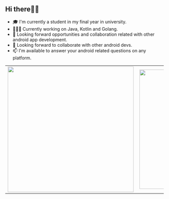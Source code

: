 ## Hi there👋🏾

- 🎓 I'm currently a student in my final year in university.
- 👨🏾‍💻 Currently working on Java, Kotlin and Golang.
- 🌱 Looking forward opportunities and collaboration related with other android app development.
- 🌱 Looking forward to collaborate with other android devs.
- 📫 I'm available to answer your android related questions on any platform.


<center>
  <table>
  <tr>
      <td><img width="400px" align="left" src="https://github-readme-stats.vercel.app/api?username=victorkabata&count_private=true&show_icons=true&theme=dark&layout=compact" /></td>
      <td><img width="380px" align="left" src="https://github-readme-stats.vercel.app/api/top-langs/?username=victorkabata&hide=html&layout=compact&theme=dark" /></td>      
  </tr>   
</table>
</center>
